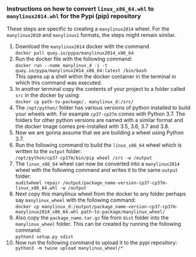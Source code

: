 ### Instructions on how to convert ```linux_x86_64.whl``` to ```manylinux2014.whl``` for the Pypi (pip) repository

These steps are specific to creating a ```manylinux2014``` wheel. For the ```manylinux2010``` and ```manylinux1``` formats,
the steps might remain similar.
1. Download the ```manylinux2014``` docker with the command  
```docker pull quay.io/pypa/manylinux2014_x86_64```  
2. Run the docker file with the following command:  
```docker run --name manylinux_d -i -t quay.io/pypa/manylinux2014_x86_64:latest /bin/bash```  
This opens up a shell within the docker container in the terminal in which this command was executed.
3. In another terminal copy the contents of your project to a folder called ```src```
in the docker by using:  
```docker cp path-to-package/. manylinux_d:/src/``` 
4. The ```/opt/python/``` folder has various versions of python installed to build your wheels with.
For example ```cp37-cp37m``` comes with Python 3.7. The folders for other python versions are named with a similar format
and the docker image comes pre-installed with 3.5, 3.6, 3.7 and 3.8.  
5. Now we are gonna assume that we are building a wheel using Python 3.7.
6. Run the following command to build the ```linux_x86_64``` wheel  which is written to the ```output``` folder:  
```/opt/python/cp37-cp37m/bin/pip wheel /src -w /output```  
7. The ```linux_x86_64``` wheel can now be converted into a ```manylinux2014``` wheel with the following command and writes it to the same ```output``` folder:  
```auditwheel repair /output/package_name-version-cp37-cp37m-linux_x86_64.whl -w /output```  
8. Next copy this manylinux wheel from the docker to any folder perhaps say ```manylinux_wheel``` with the following command:  
```docker cp manylinux_d:/output/package_name-version-cp37-cp37m-manylinux2014_x86_64.whl path-to-package/manylinux_wheel/```
9. Also copy the ```package_name.tar.gz``` file from ```dist``` folder into the ```manylinux_wheel``` folder. This can be created by running the following command:  
```python3 setup.py sdist``` 
10. Now run the following command to upload it to the pypi repository:
``` python3 -m twine upload manylinux_wheel/*```